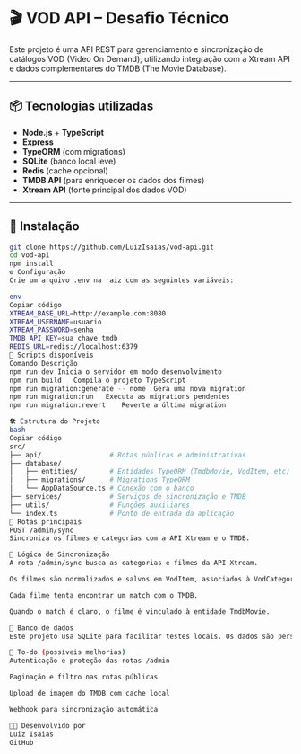 # 🎬 VOD API – Desafio Técnico

Este projeto é uma API REST para gerenciamento e sincronização de catálogos VOD (Video On Demand), utilizando integração com a Xtream API e dados complementares do TMDB (The Movie Database).

---

## 📦 Tecnologias utilizadas

- **Node.js** + **TypeScript**
- **Express**
- **TypeORM** (com migrations)
- **SQLite** (banco local leve)
- **Redis** (cache opcional)
- **TMDB API** (para enriquecer os dados dos filmes)
- **Xtream API** (fonte principal dos dados VOD)

---

## 🚀 Instalação

```bash
git clone https://github.com/LuizIsaias/vod-api.git
cd vod-api
npm install
⚙️ Configuração
Crie um arquivo .env na raiz com as seguintes variáveis:

env
Copiar código
XTREAM_BASE_URL=http://example.com:8080
XTREAM_USERNAME=usuario
XTREAM_PASSWORD=senha
TMDB_API_KEY=sua_chave_tmdb
REDIS_URL=redis://localhost:6379
🧪 Scripts disponíveis
Comando	Descrição
npm run dev	Inicia o servidor em modo desenvolvimento
npm run build	Compila o projeto TypeScript
npm run migration:generate -- nome	Gera uma nova migration
npm run migration:run	Executa as migrations pendentes
npm run migration:revert	Reverte a última migration

🛠 Estrutura do Projeto
bash
Copiar código
src/
├── api/                 # Rotas públicas e administrativas
├── database/
│   ├── entities/        # Entidades TypeORM (TmdbMovie, VodItem, etc)
│   ├── migrations/      # Migrations TypeORM
│   └── AppDataSource.ts # Conexão com o banco
├── services/            # Serviços de sincronização e TMDB
├── utils/               # Funções auxiliares
└── index.ts             # Ponto de entrada da aplicação
🔄 Rotas principais
POST /admin/sync
Sincroniza os filmes e categorias com a API Xtream e o TMDB.

🧠 Lógica de Sincronização
A rota /admin/sync busca as categorias e filmes da API Xtream.

Os filmes são normalizados e salvos em VodItem, associados à VodCategory.

Cada filme tenta encontrar um match com o TMDB.

Quando o match é claro, o filme é vinculado à entidade TmdbMovie.

📁 Banco de dados
Este projeto usa SQLite para facilitar testes locais. Os dados são persistidos no arquivo vod.sqlite.

📌 To-do (possíveis melhorias)
Autenticação e proteção das rotas /admin

Paginação e filtro nas rotas públicas

Upload de imagem do TMDB com cache local

Webhook para sincronização automática

🧑‍💻 Desenvolvido por
Luiz Isaias
GitHub
